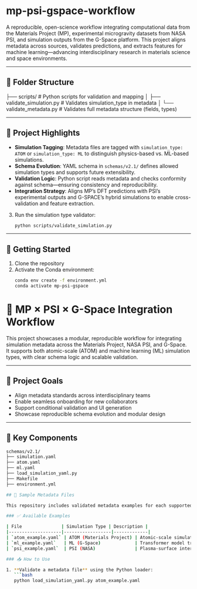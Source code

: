
# mp-psi-gspace-workflow

A reproducible, open-science workflow integrating computational data from the Materials Project (MP), experimental microgravity datasets from NASA PSI, and simulation outputs from the G-Space platform. This project aligns metadata across sources, validates predictions, and extracts features for machine learning—advancing interdisciplinary research in materials science and space environments.

---

## 📁 Folder Structure
├── scripts/            # Python scripts for validation and mapping
│   ├── validate_simulation.py  # Validates simulation_type in metadata
│   └── validate_metadata.py    # Validates full metadata structure (fields, types)

---

## 🧠 Project Highlights

- **Simulation Tagging**: Metadata files are tagged with `simulation_type: ATOM` or `simulation_type: ML` to distinguish physics-based vs. ML-based simulations.
- **Schema Evolution**: YAML schema in `schemas/v2.1/` defines allowed simulation types and supports future extensibility.
- **Validation Logic**: Python script reads metadata and checks conformity against schema—ensuring consistency and reproducibility.
- **Integration Strategy**: Aligns MP’s DFT predictions with PSI’s experimental outputs and G-SPACE’s hybrid simulations to enable cross-validation and feature extraction.
3. Run the simulation type validator:
   ```bash
   python scripts/validate_simulation.py
---

## 🚀 Getting Started

1. Clone the repository
2. Activate the Conda environment:
   ```bash
   conda env create -f environment.yml
   conda activate mp-psi-gspace
# 🧬 MP × PSI × G-Space Integration Workflow

This project showcases a modular, reproducible workflow for integrating simulation metadata across the Materials Project, NASA PSI, and G-Space. It supports both atomic-scale (ATOM) and machine learning (ML) simulation types, with clear schema logic and scalable validation.

---

## 🚀 Project Goals

- Align metadata standards across interdisciplinary teams
- Enable seamless onboarding for new collaborators
- Support conditional validation and UI generation
- Showcase reproducible schema evolution and modular design

---

## 📁 Key Components

```bash
schemas/v2.1/
├── simulation.yaml
├── atom.yaml
├── ml.yaml
├── load_simulation_yaml.py
├── Makefile
├── environment.yml

## 🧪 Sample Metadata Files

This repository includes validated metadata examples for each supported simulation type. These files demonstrate how to structure metadata according to the modular schema blocks defined in `simulation.yaml`.

### ✅ Available Examples

| File               | Simulation Type | Description |
|--------------------|------------------|-------------|
| `atom_example.yaml` | ATOM (Materials Project) | Atomic-scale simulation using DFT and POSCAR input |
| `ml_example.yaml`   | ML (G-Space)             | Transformer model trained on microgravity images and sensor logs |
| `psi_example.yaml`  | PSI (NASA)               | Plasma-surface interaction simulation using SDTrimSP |

### 📥 How to Use

1. **Validate a metadata file** using the Python loader:
   ```bash
   python load_simulation_yaml.py atom_example.yaml
